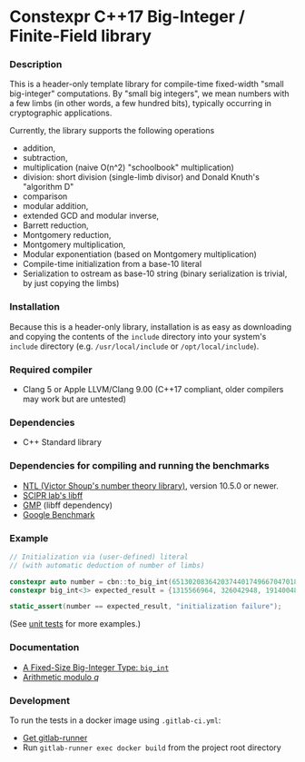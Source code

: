 # Constexpr C++17 Big-Integer / Finite-Field library

### Description
This is a header-only template library for compile-time fixed-width "small big-integer" computations.
By "small big integers", we mean numbers with a few limbs (in other words, a few hundred bits), typically
occurring in cryptographic applications.

Currently, the library supports the following operations
- addition, 
- subtraction, 
- multiplication (naive O(n^2) "schoolbook" multiplication)
- division: short division (single-limb divisor) and Donald Knuth's "algorithm D"
- comparison
- modular addition,
- extended GCD and modular inverse,
- Barrett reduction, 
- Montgomery reduction,
- Montgomery multiplication,
- Modular exponentiation (based on Montgomery multiplication)
- Compile-time initialization from a base-10 literal
- Serialization to ostream as base-10 string (binary serialization is trivial, by just copying the limbs)

### Installation
Because this is a header-only library, installation is as easy as downloading and copying the contents of the `include` directory into your system's `include` directory (e.g. `/usr/local/include` or `/opt/local/include`).

### Required compiler
- Clang 5 or Apple LLVM/Clang 9.00 (C++17 compliant, older compilers may work but are untested)

### Dependencies
- C++ Standard library

### Dependencies for compiling and running the benchmarks
- [NTL (Victor Shoup's number theory library)](http://www.shoup.net/ntl/), version 10.5.0 or newer.
- [SCIPR lab's libff](https://github.com/scipr-lab/libff)
- [GMP](https://gmplib.org/) (libff dependency)
- [Google Benchmark](https://github.com/google/benchmark)

### Example
```cpp
// Initialization via (user-defined) literal 
// (with automatic deduction of number of limbs)

constexpr auto number = cbn::to_big_int(6513020836420374401749667047018991798096360820_Z);
constexpr big_int<3> expected_result = {1315566964, 326042948, 19140048};

static_assert(number == expected_result, "initialization failure");
```

(See [unit tests](test/src/unit-tests.cpp) for more examples.)

### Documentation
- [A Fixed-Size Big-Integer Type: `big_int`](doc/bigint.md)
- [Arithmetic modulo *q*](doc/finitefield.md)

### Development
To run the tests in a docker image using `.gitlab-ci.yml`:
- [Get gitlab-runner](https://docs.gitlab.com/runner/install/index.html)
- Run `gitlab-runner exec docker build` from the project root directory

